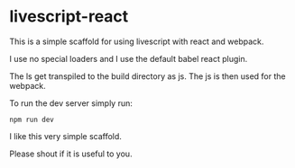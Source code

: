 # livescript-react
This is a simple scaffold for using livescript with react and webpack.

I use no special loaders and I use the default babel react plugin.

The ls get transpiled to the build directory as js.
The js is then used for the webpack.


To run the dev server simply run:

```npm run dev```

I like this very simple scaffold.

Please shout if it is useful to you.
